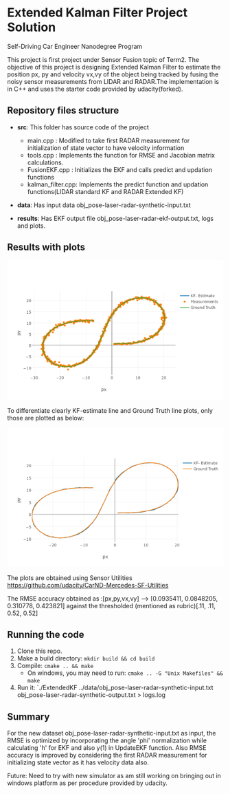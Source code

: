 # Extended Kalman Filter Project Solution
Self-Driving Car Engineer Nanodegree Program

This project is first project under Sensor Fusion topic of Term2. The objective of this project is designing Extended Kalman Filter to estimate the position px, py and velocity vx,vy of the object being tracked by fusing the noisy sensor measurements from LIDAR and RADAR.The implementation is in C++ and uses the starter code provided by udacity(forked).


## Repository files structure

* **src**: This folder has source code of the project
     - main.cpp : Modified to take first RADAR measurement for initialization of state vector to have velocity information
     - tools.cpp : Implements the function for RMSE and Jacobian matrix calculations.
     - FusionEKF.cpp : Initializes the EKF and calls predict and updation functions
     - kalman_filter.cpp: Implements the predict function and updation functions(LIDAR standard KF and RADAR Extended KF)
     
* **data**: Has input data obj_pose-laser-radar-synthetic-input.txt
* **results**: Has EKF output file obj_pose-laser-radar-ekf-output.txt, logs and plots.
     
 
## Results with plots


![](./results/KF_Meas_GT_plot.png)


To differentiate clearly KF-estimate line and Ground Truth line plots, only those are plotted as below:

![](./results/KF_GT_plot.png)

The plots are obtained using Sensor Utilities https://github.com/udacity/CarND-Mercedes-SF-Utilities

The RMSE accuracy obtained as :[px,py,vx,vy] --> [0.0935411, 0.0848205, 0.310778, 0.423821] against the thresholded (mentioned as rubric)[.11, .11, 0.52, 0.52]

## Running the code
1. Clone this repo.
2. Make a build directory: `mkdir build && cd build`
3. Compile: `cmake .. && make` 
   * On windows, you may need to run: `cmake .. -G "Unix Makefiles" && make`
4. Run it: `./ExtendedKF ../data/obj_pose-laser-radar-synthetic-input.txt obj_pose-laser-radar-synthetic-output.txt > logs.log

## Summary

For the new dataset obj_pose-laser-radar-synthetic-input.txt as input, the RMSE is optimized by incorporating the angle 'phi' normalization while calculating 'h' for EKF and also y(1) in UpdateEKF function. Also RMSE accuracy is improved by considering the first RADAR measurement for initializing state vector as it has velocity data also. 

Future: Need to try with new simulator as am still working on bringing out in windows platform as per procedure provided by udacity.
